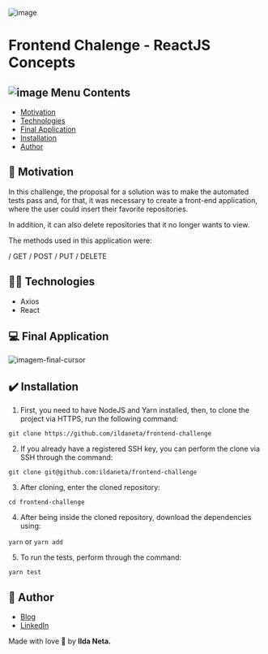 ![image](https://user-images.githubusercontent.com/21963291/85336662-5d8fb200-b4b5-11ea-999f-41da44f32b82.png)

# Frontend Chalenge - ReactJS Concepts

## ![image](https://user-images.githubusercontent.com/21963291/85338764-45ba2d00-b4b9-11ea-921a-d15eb692b2ea.png) Menu Contents

- [Motivation](#pushpin-motivation)
- [Technologies](#woman_technologist-technologies)
- [Final Application](#computer-final-application)
- [Installation](#heavy_check_mark-installation)
- [Author](#pencil-author)

## :pushpin: Motivation

In this challenge, the proposal for a solution was to make the automated tests pass and, for that, it was necessary to create a front-end application, where the user could insert their favorite repositories.

In addition, it can also delete repositories that it no longer wants to view.

The methods used in this application were:

/ GET
/ POST
/ PUT
/ DELETE

## :woman_technologist: Technologies

- Axios
- React

## :computer: Final Application

![imagem-final-cursor](https://user-images.githubusercontent.com/21963291/86495511-15438000-bd50-11ea-99a6-391956e3da3d.PNG)

## :heavy_check_mark: Installation

1. First, you need to have NodeJS and Yarn installed, then, to clone the project via HTTPS, run the following command:

`git clone https://github.com/ildaneta/frontend-challenge`

2. If you already have a registered SSH key, you can perform the clone via SSH through the command:

`git clone git@github.com:ildaneta/frontend-challenge`

3. After cloning, enter the cloned repository:

`cd frontend-challenge`

4. After being inside the cloned repository, download the dependencies using:

`yarn` or `yarn add`

5. To run the tests, perform through the command:

`yarn test`

## :pencil: Author

- <a href="https://ildaneta.dev" target="_blank">Blog</a>
- <a href="https://www.linkedin.com/in/ilda-silva-neta/" target="_blank">LinkedIn</a>

Made with love :heart_decoration: by **Ilda Neta.**
